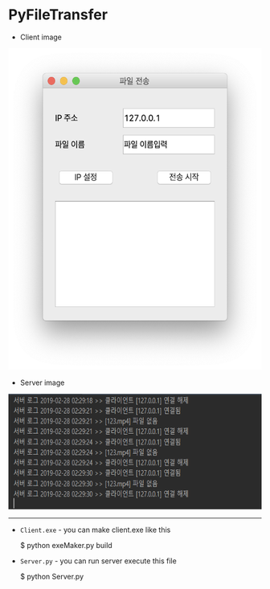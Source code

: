 PyFileTransfer
=============

* Client image
<img width="520" height="640" src="./images/mac_client.PNG">

* Server image
<img width="650" height="230" src="./images/server.PNG">
</img>

-------------
* `Client.exe` - you can make client.exe like this
    
    $ python exeMaker.py build
    
* `Server.py` - you can run server execute this file
    
    $ python Server.py
